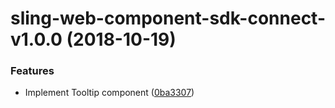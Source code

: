 # sling-web-component-sdk-connect-v1.0.0 (2018-10-19)


### Features

* Implement Tooltip component ([0ba3307](https://github.com/stone-payments/sling-web-framework/commit/0ba3307))
